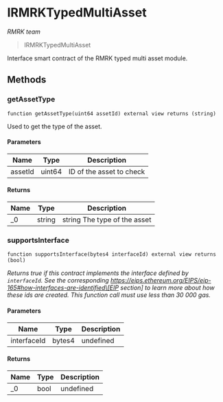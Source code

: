 # IRMRKTypedMultiAsset

_RMRK team_

> IRMRKTypedMultiAsset

Interface smart contract of the RMRK typed multi asset module.

## Methods

### getAssetType

```solidity
function getAssetType(uint64 assetId) external view returns (string)
```

Used to get the type of the asset.

#### Parameters

| Name    | Type   | Description              |
| ------- | ------ | ------------------------ |
| assetId | uint64 | ID of the asset to check |

#### Returns

| Name | Type   | Description                  |
| ---- | ------ | ---------------------------- |
| \_0  | string | string The type of the asset |

### supportsInterface

```solidity
function supportsInterface(bytes4 interfaceId) external view returns (bool)
```

_Returns true if this contract implements the interface defined by `interfaceId`. See the corresponding https://eips.ethereum.org/EIPS/eip-165#how-interfaces-are-identified\[EIP section] to learn more about how these ids are created. This function call must use less than 30 000 gas._

#### Parameters

| Name        | Type   | Description |
| ----------- | ------ | ----------- |
| interfaceId | bytes4 | undefined   |

#### Returns

| Name | Type | Description |
| ---- | ---- | ----------- |
| \_0  | bool | undefined   |
